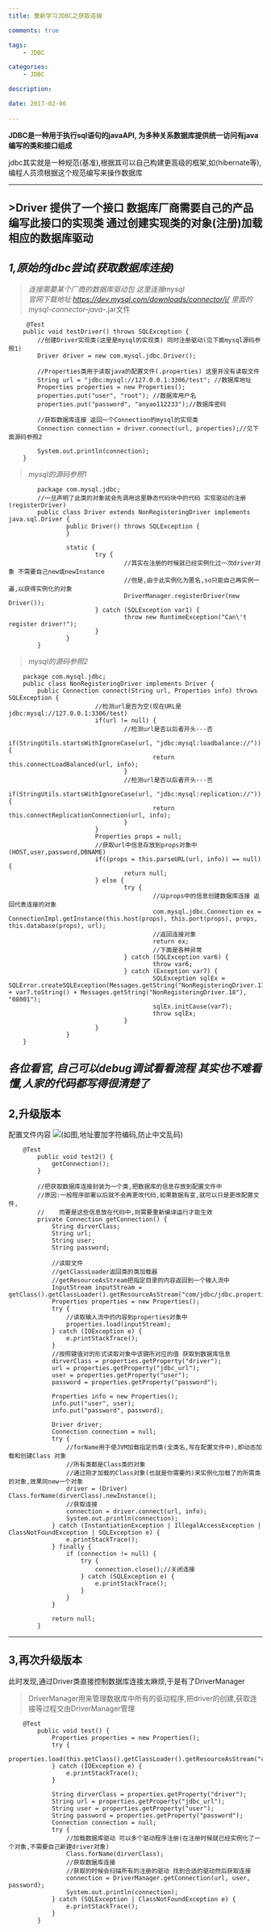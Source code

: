 ```yaml
---
title: 重新学习JDBC之获取连接

comments: true    

tags: 
    - JDBC

categories: 
    - JDBC

description: 

date: 2017-02-06
   
---
```


**JDBC是一种用于执行sql语句的javaAPI, 为多种关系数据库提供统一访问有java编写的类和接口组成**

jdbc其实就是一种规范(基准),根据其可以自己构建更高级的框架,如(hibernate等),
编程人员须根据这个规范编写来操作数据库

----------------



## >**Driver** 提供了一个接口 数据库厂商需要自己的产品编写此接口的实现类 通过创建实现类的对象(注册)加载相应的数据库驱动

## *1,原始的jdbc尝试(获取数据库连接)*

>*连接需要某个厂商的数据库驱动包 这里连接mysql  
官网下载地址  https://dev.mysql.com/downloads/connector/j/      里面的 mysql-connector-java-*.jar文件

    
         @Test
        public void testDriver() throws SQLException {
            //创建Driver实现类(这里是mysql的实现类) 同时注册驱动(见下面mysql源码参照1)
            Driver driver = new com.mysql.jdbc.Driver();
                    
            //Properties类用于读取java的配置文件(.properties) 这里并没有读取文件
            String url = "jdbc:mysql://127.0.0.1:3306/test"; //数据库地址
            Properties properties = new Properties();
            properties.put("user", "root"); //数据库用户名
            properties.put("password", "anyao112233");//数据库密码
                    
            //获取数据库连接 返回一个Connection的mysql的实现类
            Connection connection = driver.connect(url, properties);//见下面源码参照2
    
            System.out.println(connection);
        }

>*mysql的源码参照1*


            package com.mysql.jdbc;
            //一旦声明了此类的对象就会先调用这里静态代码块中的代码 实现驱动的注册(registerDriver)
            public class Driver extends NonRegisteringDriver implements java.sql.Driver {
                    public Driver() throws SQLException {
                    }
        
                    static {
                            try {
                                    //其实在注册的时候就已经实例化过一次driver对象 不需要自己new或newInstance
                                    //但是,由于此实例化为匿名,so只能自己再实例一遍,以获得实例化的对象
                                    DriverManager.registerDriver(new Driver());
                            } catch (SQLException var1) {
                                    throw new RuntimeException("Can\'t register driver!");
                            }
                    }
            }
	
	
> *mysql的源码参照2*

        
        package com.mysql.jdbc;
        public class NonRegisteringDriver implements Driver {
            public Connection connect(String url, Properties info) throws SQLException {
                            //检测url是否为空(现在URL是jdbc:mysql://127.0.0.1:3306/test)
                            if(url != null) {
                                    //检测url是否以后者开头---否
                                    if(StringUtils.startsWithIgnoreCase(url, "jdbc:mysql:loadbalance://")) {
                                            return this.connectLoadBalanced(url, info);
                                    }
                                    //检测url是否以后者开头---否
                                    if(StringUtils.startsWithIgnoreCase(url, "jdbc:mysql:replication://")) {
                                            return this.connectReplicationConnection(url, info);
                                    }
                            }
                            Properties props = null;
                            //获取url中信息存放到props对象中(HOST,user,password,DBNAME)
                            if((props = this.parseURL(url, info)) == null) {
                                    return null;
                            } else {
                                    try {
                                            //以props中的信息创建数据库连接 返回代表连接的对象
                                            com.mysql.jdbc.Connection ex = ConnectionImpl.getInstance(this.host(props), this.port(props), props, this.database(props), url);
                                            //返回连接对象
                                            return ex;
                                            //下面是各种异常
                                    } catch (SQLException var6) {
                                            throw var6;
                                    } catch (Exception var7) {
                                            SQLException sqlEx = SQLError.createSQLException(Messages.getString("NonRegisteringDriver.17") + var7.toString() + Messages.getString("NonRegisteringDriver.18"), "08001");
                                            sqlEx.initCause(var7);
                                            throw sqlEx;
                                    }
                            }
                    }
        }
        
        
*各位看官, 自己可以debug调试看看流程 其实也不难看懂,人家的代码都写得很清楚了*
----

## **2,升级版本**

配置文件内容
![](http://www.zj2626.github.io/wp-content/uploads/2017/02/aaa.png)(如图,地址要加字符编码,防止中文乱码)

            
        @Test
            public void test2() {
                getConnection();
            }
        
            //把获取数据库连接封装为一个类,把数据库的信息存放到配置文件中
            //原因:一般程序部署以后就不会再更改代码,如果数据有变,就可以只是更改配置文件,
            //    而要是这些信息放在代码中,则需要重新编译运行才能生效
            private Connection getConnection() {
                String dirverClass;
                String url;
                String user;
                String password;
        
                //读取文件
                //getClassLoader返回类的类加载器 
                //getResourceAsStream把指定目录的内容返回到一个输入流中
                InputStream inputStream = getClass().getClassLoader().getResourceAsStream("com/jdbc/jdbc.properties");
                Properties properties = new Properties();
                try {
                    //读取输入流中的内容到properties对象中
                    properties.load(inputStream);
                } catch (IOException e) {
                    e.printStackTrace();
                }
                //按照键值对的形式读取对象中该键所对应的值 获取到数据库信息
                dirverClass = properties.getProperty("driver");
                url = properties.getProperty("jdbc_url");
                user = properties.getProperty("user");
                password = properties.getProperty("password");
        
                Properties info = new Properties();
                info.put("user", user);
                info.put("password", password);
        
                Driver driver;
                Connection connection = null;
                try {
                    //forName用于使JVM加载指定的类(全类名,写在配置文件中),即动态加载和创建Class 对象
                    //所有类都是Class类的对象
                    //通过刚才加载的Class对象(也就是你需要的)来实例化加载了的所需类的对象,效果同new一个对象
                    driver = (Driver) Class.forName(dirverClass).newInstance();
                    //获取连接
                    connection = driver.connect(url, info);
                    System.out.println(connection);
                } catch (InstantiationException | IllegalAccessException | ClassNotFoundException | SQLException e) {
                    e.printStackTrace();
                } finally {
                    if (connection != null) {
                        try {
                            connection.close();//关闭连接
                        } catch (SQLException e) {
                            e.printStackTrace();
                        }
                    }
                }
        
                return null;
            }
            
---

## **3,再次升级版本**

此时发现,通过Driver类直接控制数据库连接太麻烦,于是有了DriverManager
>DriverManager用来管理数据库中所有的驱动程序,把driver的创建,获取连接等过程交由DriverManager管理

        
        @Test
            public void test() {
                Properties properties = new Properties();
                try {
                    properties.load(this.getClass().getClassLoader().getResourceAsStream("com/jdbc/jdbc.properties"));
                } catch (IOException e) {
                    e.printStackTrace();
                }
        
                String dirverClass = properties.getProperty("driver");
                String url = properties.getProperty("jdbc_url");
                String user = properties.getProperty("user");
                String password = properties.getProperty("password");
                Connection connection = null;
                try {
                    //加载数据库驱动 可以多个驱动程序注册(在注册时候就已经实例化了一个对象,不需要自己新建driver对象)
                    Class.forName(dirverClass);
                    //获取数据库连接
                    //获取的时候会扫描所有的注册的驱动 找到合适的驱动然后获取连接
                    connection = DriverManager.getConnection(url, user, password);
                    System.out.println(connection);
                } catch (SQLException | ClassNotFoundException e) {
                    e.printStackTrace();
                }
            }
